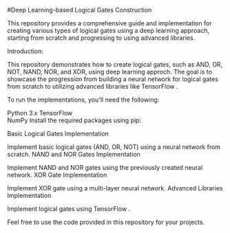 #Deep Learning-based Logical Gates Construction

This repository provides a comprehensive guide and implementation for creating various types of logical gates using a deep learning approach, starting from scratch and progressing to using advanced libraries.


Introduction:

This repository demonstrates how to create logical gates, such as AND, OR, NOT, NAND, NOR, and XOR, using deep learning approch. The goal is to showcase the progression from building a neural network for logical gates from scratch to utilizing advanced libraries like TensorFlow .


To run the implementations, you'll need the following:

Python 3.x
TensorFlow  
NumPy
Install the required packages using pip:


Basic Logical Gates Implementation

Implement basic logical gates (AND, OR, NOT) using a neural network from scratch.
NAND and NOR Gates Implementation

Implement NAND and NOR gates using the previously created neural network.
XOR Gate Implementation

Implement XOR gate using a multi-layer neural network.
Advanced Libraries Implementation

Implement logical gates using TensorFlow .

Feel free to use the code provided in this repository for your projects.
